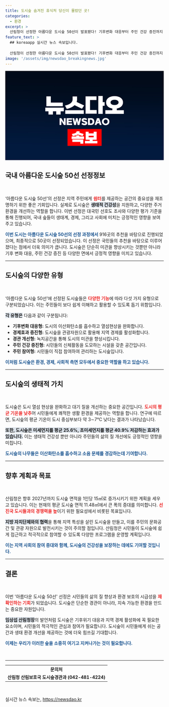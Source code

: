 ```yaml
---
title: 도시숲 숨겨진 휴식처 당신이 몰랐던 곳!
categories:
  - 환경
excerpt: >
  산림청이 선정한 아름다운 도시숲 50선이 발표됐다! 기후변화 대응부터 주민 건강 증진까지 다양한 역할을 하는 도시숲이 우리의 삶을 어떻게 변화시킬지, 그 아름다움 속으로 떠나보세요!
feature_text: >
  ## koreaapp 실시간 뉴스 속보입니다.

  산림청이 선정한 아름다운 도시숲 50선이 발표됐다! 기후변화 대응부터 주민 건강 증진까지 다양한 역할을 하는 도시숲이 우리의 삶을 어떻게 변화시킬지, 그 아름다움 속으로 떠나보세요!
image: '/assets/img/newsdao_breakingnews.jpg'
---
```


<p><img src="/assets/img/newsdao_breakingnews.jpg" alt="koreaapp 속보" /></p>

<h2 data-ke-size="size26">국내 아름다운 도시숲 50선 선정정보</h2>

<p data-ke-size="size16">&nbsp;</p>

<p>‘아름다운 도시숲 50선’의 선정은 지역 주민에게 <b><span style="color: #ee2323;">쉼터</span></b>를 제공하는 공간의 중요성을 재조명하기 위한 좋은 기회입니다. 실제로 도시숲은 <b><span style="background-color: #21538527;">생태적 건강성</span></b>을 지원하고, 다양한 주거 환경을 개선하는 역할을 합니다. 이번 선정은 대국민 선호도 조사와 다양한 평가 기준을 통해 진행되어, 국내 숲들이 생태계, 경제, 그리고 사회에 미치는 긍정적인 영향을 보여주고 있습니다. </p>

<p><b><span style="color: #1a5490;">이번 도시는 아름다운 도시숲 50선의 선정 과정에서</span></b> 916곳의 추천을 바탕으로 진행되었으며, 최종적으로 50곳이 선정되었습니다. 이 선정은 국민들의 추천을 바탕으로 이루어졌다는 점에서 더욱 의미가 큽니다. 도시숲은 단순히 미관을 향상시키는 것뿐만 아니라 기후 변화 대응, 주민 건강 증진 등 다양한 면에서 긍정적 영향을 미치고 있습니다.</p>

<hr>

<h2 data-ke-size="size26">도시숲의 다양한 유형</h2>

<p data-ke-size="size16">&nbsp;</p>

<p>‘아름다운 도시숲 50선’에 선정된 도시숲들은 <b><span style="color: #ee2323;">다양한 기능</span></b>에 따라 다섯 가지 유형으로 구분되었습니다. 이는 주민들이 보다 쉽게 이해하고 활용할 수 있도록 돕기 위함입니다. </p>

<p><b><span style="background-color: #21538527;">각 유형은</span></b> 다음과 같이 구분됩니다:</p>

<ul>
<li><b>기후변화 대응형:</b> 도시의 이산화탄소를 흡수하고 열섬현상을 완화합니다.</li>
<li><b>경제효과 증진형:</b> 도시숲을 관광자원으로 활용해 지역 경제를 활성화합니다.</li>
<li><b>경관 개선형:</b> 녹지공간을 통해 도시의 미관을 향상시킵니다.</li>
<li><b>주민 건강 증진형:</b> 시민들의 신체활동을 도모하는 시설을 갖춘 공간입니다.</li>
<li><b>주민 참여형:</b> 시민들이 직접 참여하여 관리하는 도시숲입니다.</li>
</ul>

<p><b><span style="color: #1a5490;">이처럼 도시숲은 환경, 경제, 사회적 측면 모두에서 중요한 역할을 하고 있습니다.</span></b></p>

<hr>

<h2 data-ke-size="size26">도시숲의 생태적 가치</h2>

<p data-ke-size="size16">&nbsp;</p>

<p>도시숲은 도시 열섬 현상을 완화하고 대기 질을 개선하는 중요한 공간입니다. <b><span style="color: #ee2323;">도시의 평균 기온을 낮추</span></b>어 시민들에게 쾌적한 생활 환경을 제공하는 역할을 합니다. 연구에 따르면, 도시숲의 평균 기온이 도시 중심부보다 약 3∼7℃ 낮다는 결과가 나타났습니다. </p>

<p><b><span style="background-color: #21538527;">또한, 도시숲은 미세먼지를 평균 25.6%, 초미세먼지를 평균 40.9% 저감하는 효과가 있습니다.</span></b> 이는 생태적 건강성 뿐만 아니라 주민들의 삶의 질 개선에도 긍정적인 영향을 미칩니다. </p>

<p><b><span style="color: #1a5490;">도시숲의 나무들은 이산화탄소를 흡수하고 소음 문제를 경감하는데 기여합니다.</span></b></p>

<hr>

<h2 data-ke-size="size26">향후 계획과 목표</h2>

<p data-ke-size="size16">&nbsp;</p>

<p>산림청은 향후 2027년까지 도시숲 면적을 1인당 15㎡로 증가시키기 위한 계획을 세우고 있습니다. 이는 현재의 평균 도시숲 면적 11.48㎡에서 큰 폭의 증대를 의미합니다. <b><span style="color: #ee2323;">선진국 도시들과의 경쟁력을 높</span></b>이기 위한 필요성에서 비롯된 목표입니다.</p>

<p><b><span style="background-color: #21538527;">지방 자치단체와의 협력</span></b>을 통해 지역 특성을 살린 도시숲을 만들고, 이를 주민의 문화공간 및 관광 자원으로 발전시키는 것이 주의할 점입니다. 산림청은 시민들이 도시숲에 쉽게 접근하고 적극적으로 참여할 수 있도록 다양한 프로그램을 운영할 계획입니다.</p>

<p><b><span style="color: #1a5490;">이는 지역 사회의 참여 증대와 함께, 도시숲의 건강성을 보장하는 데에도 기여할 것입니다.</span></b></p>

<hr>

<h2 data-ke-size="size26">결론</h2>

<p data-ke-size="size16">&nbsp;</p>

<p>이번 '아름다운 도시숲 50선' 선정은 시민들의 삶의 질 향상과 환경 보호의 시급성을 <b><span style="color: #ee2323;">재확인하는 기회</span></b>가 되었습니다. 도시숲은 단순한 경관이 아니라, 지속 가능한 환경을 만드는 중요한 자원입니다. </p>

<p><b><span style="background-color: #21538527;">임상섭 산림청장</span></b>의 발언처럼 도시숲은 기후위기 대응과 지역 경제 활성화에 꼭 필요한 요소이며, 시민들의 적극적인 관심과 참여가 필요합니다. 도시숲이 시민들에게 쉬는 공간과 생태 환경 개선을 제공하는 것에 더욱 힘쓰길 기대합니다.</p>

<p><b><span style="color: #1a5490;">이제는 우리가 이러한 숲을 소중히 여기고 지켜나가는 것이 필요합니다.</span></b></p>

<p data-ke-size="size16">&nbsp;</p>

<hr>

<table style="width: 100%; border-collapse: collapse;">
  <tr>
    <td style="text-align: center; height: 17px;"><b>문의처</b></td>
  </tr>
  <tr>
    <td style="text-align: center; height: 17px;"><b>산림청 산림보호국 도시숲경관과 (042-481-4224)</b></td>
  </tr>
</table>

<p data-ke-size="size16">&nbsp;</p>
실시간 뉴스 속보는, <a href="https://newsdao.kr" rel="dofollow">https://newsdao.kr</a>


